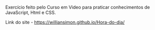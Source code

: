 Exercício feito pelo Curso em Video para praticar conhecimentos de JavaScript, Html e CSS.

Link do site - https://williansimon.github.io/Hora-do-dia/
